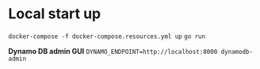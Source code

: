# Local start up
`docker-compose -f docker-compose.resources.yml up`
`go run` 

**Dynamo DB admin GUI**
`DYNAMO_ENDPOINT=http://localhost:8000 dynamodb-admin`